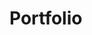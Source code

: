 <!DOCTYPE html>
<html lang="en">
<head>
  <meta charset="UTF-8">
  <meta http-equiv="X-UA-Compatible" content="IE=edge">
  <meta name="viewport" content="width=device-width, initial-scale=1.0">
  <title>Inderpreet Singh website</title>
</head>
<body>
  <b><h1>Portfolio</h1></b>
  
</body>
</html>
